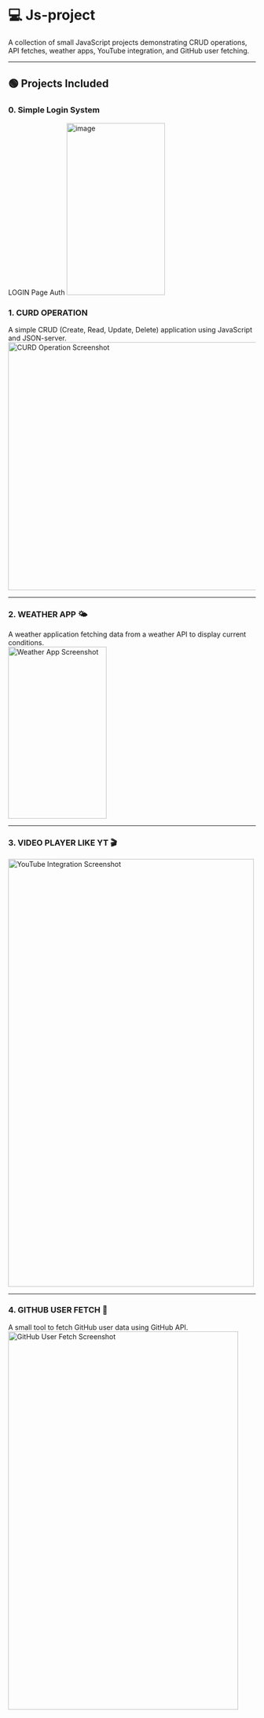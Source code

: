 # 💻 Js-project

A collection of small JavaScript projects demonstrating CRUD operations, API fetches, weather apps, YouTube integration, and GitHub user fetching.

---

## 🟢 Projects Included

### 0. Simple Login System
LOGIN Page Auth
<img width="200" height="350" alt="image" src="https://github.com/user-attachments/assets/2853ebc3-8c15-448f-8501-618bc2f169bd" />

### 1. CURD OPERATION

A simple CRUD (Create, Read, Update, Delete) application using JavaScript and JSON-server.  
<img width="850" height="505" alt="CURD Operation Screenshot" src="https://github.com/user-attachments/assets/10db4349-31e7-454a-bad1-95dafea43158" />

---

### 2. WEATHER APP 🌤️

A weather application fetching data from a weather API to display current conditions.  
<img width="200" height="350" alt="Weather App Screenshot" src="https://github.com/user-attachments/assets/88a70860-bf5e-486b-a3ec-d4ac36cf8e52" />

---

### 3. VIDEO PLAYER LIKE YT 🎬

<img width="500" height="871" alt="YouTube Integration Screenshot" src="https://github.com/user-attachments/assets/e701aae1-c4e6-40c7-9cd2-fec2f00b2e49" />

---

### 4. GITHUB USER FETCH 🐙

A small tool to fetch GitHub user data using GitHub API.  
<img width="468" height="770" alt="GitHub User Fetch Screenshot" src="https://github.com/user-attachments/assets/a364eb2b-2e03-4fe0-b9ce-b51f6cffd57b" />
